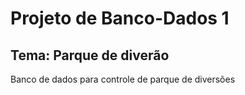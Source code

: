 # Projeto de Banco-Dados 1 
## Tema: Parque de diverão
Banco de dados para controle de parque de diversões
